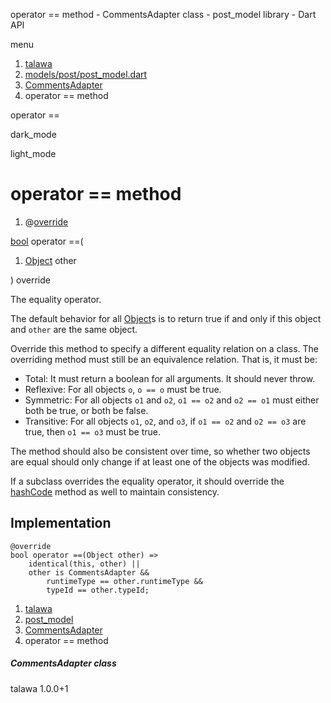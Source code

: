 




operator == method - CommentsAdapter class - post\_model library - Dart API







menu

1. [talawa](../../index.html)
2. [models/post/post\_model.dart](../../file-___home_harshil_Desktop_open-source_palisadoes_talawa_lib_models_post_post_model/)
3. [CommentsAdapter](../../file-___home_harshil_Desktop_open-source_palisadoes_talawa_lib_models_post_post_model/CommentsAdapter-class.html)
4. operator == method

operator ==


dark\_mode

light\_mode




# operator == method


1. @[override](https://api.flutter.dev/flutter/dart-core/override-constant.html)

[bool](https://api.flutter.dev/flutter/dart-core/bool-class.html)
operator ==(

1. [Object](https://api.flutter.dev/flutter/dart-core/Object-class.html) other

)
override

The equality operator.

The default behavior for all [Object](https://api.flutter.dev/flutter/dart-core/Object-class.html)s is to return true if and
only if this object and `other` are the same object.

Override this method to specify a different equality relation on
a class. The overriding method must still be an equivalence relation.
That is, it must be:

* Total: It must return a boolean for all arguments. It should never throw.
* Reflexive: For all objects `o`, `o == o` must be true.
* Symmetric: For all objects `o1` and `o2`, `o1 == o2` and `o2 == o1` must
  either both be true, or both be false.
* Transitive: For all objects `o1`, `o2`, and `o3`, if `o1 == o2` and
  `o2 == o3` are true, then `o1 == o3` must be true.

The method should also be consistent over time,
so whether two objects are equal should only change
if at least one of the objects was modified.

If a subclass overrides the equality operator, it should override
the [hashCode](../../file-___home_harshil_Desktop_open-source_palisadoes_talawa_lib_models_post_post_model/CommentsAdapter/hashCode.html) method as well to maintain consistency.


## Implementation

```
@override
bool operator ==(Object other) =>
    identical(this, other) ||
    other is CommentsAdapter &&
        runtimeType == other.runtimeType &&
        typeId == other.typeId;
```

 


1. [talawa](../../index.html)
2. [post\_model](../../file-___home_harshil_Desktop_open-source_palisadoes_talawa_lib_models_post_post_model/)
3. [CommentsAdapter](../../file-___home_harshil_Desktop_open-source_palisadoes_talawa_lib_models_post_post_model/CommentsAdapter-class.html)
4. operator == method

##### CommentsAdapter class





talawa
1.0.0+1






